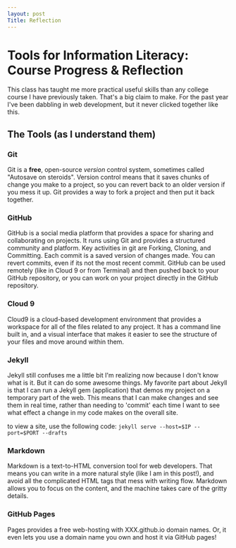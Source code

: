 ```yaml
---
layout: post
Title: Reflection
---
```


# Tools for Information Literacy: Course Progress & Reflection

This class has taught me more practical useful skills than any college course I have previously taken. 
That's a big claim to make. For the past year I've been dabbling in web development, but it never clicked together like this. 

## The Tools (as I understand them)

### Git

Git is a __free__, open-source _version_ control system, sometimes called "Autosave on steroids". 
Version control means that it saves chunks of change you make to a project, so you can revert back to an older version if you mess it up.
Git provides a way to fork a project and then put it back together. 

### GitHub

GitHub is a social media platform that provides a space for sharing and collaborating on projects. It runs using Git and provides a structured community and platform.
Key activities in git are Forking, Cloning, and Committing. 
Each commit is a saved version of changes made. You can revert commits, even if its not the most recent commit. 
GitHub can be used remotely (like in Cloud 9 or from Terminal) and then pushed back to your GitHub repository, or you can work on your project directly in the GitHub repository.

### Cloud 9

Cloud9 is a cloud-based development environment that provides a workspace for all of the files related to any project. 
It has a command line built in, and a visual interface that makes it easier to see the structure of your files and move around within them.

### Jekyll

Jekyll still confuses me a little bit I'm realizing now because I don't know what is it. But it can do some awesome things.
My favorite part about Jekyll is that I can run a Jekyll gem (application) that demos my project on a temporary part of the web. 
This means that I can make changes and see them in real time, rather than needing to 'commit' each time I want to see what effect a change in my code makes on the overall site.

to view a site, use the following code: `jekyll serve --host=$IP --port=$PORT --drafts`

### Markdown

Markdown is a text-to-HTML conversion tool for web developers. 
That means you can write in a more natural style (like I am in this post!), and avoid all the complicated HTML tags that mess with writing flow.
Markdown allows you to focus on the content, and the machine takes care of the gritty details. 

### GitHub Pages

Pages provides a free web-hosting with XXX.github.io domain names. Or, it even lets you use a domain name you own and host it via GitHub pages!